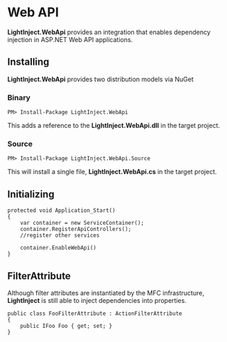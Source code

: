 # Web API #

**LightInject.WebApi** provides an integration that enables dependency injection in ASP.NET Web API applications.

## Installing ##

**LightInject.WebApi** provides two distribution models via NuGet

### Binary ###

<div class="nuget-badge" >
   <p>
         <code>PM&gt; Install-Package LightInject.WebApi </code>
   </p>
</div>

This adds a reference to the **LightInject.WebApi.dll** in the target project.

### Source ###

<div class="nuget-badge" >
   <p>
         <code>PM&gt; Install-Package LightInject.WebApi.Source </code>
   </p>
</div>

This will install a single file, **LightInject.WebApi.cs** in the target project.

## Initializing ##

    protected void Application_Start()
    {
        var container = new ServiceContainer();
        container.RegisterApiControllers();        
        //register other services
        
        container.EnableWebApi()              
    }

## FilterAttribute ##

Although filter attributes are instantiated by the MFC infrastructure, **LightInject** is still able to inject dependencies into properties.

    public class FooFilterAttribute : ActionFilterAttribute
    {
        public IFoo Foo { get; set; }
    }



 